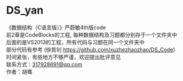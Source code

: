 DS_yan
======

《数据结构（C语言版）》严蔚敏4th版code   
前2章是CodeBlocks的工程, 每种数据结构及习题都分别存于一个文件夹中   
后面的是VS2013的工程，所有代码与习题在同一个文件夹中   
部分代码有参考 (徐哲钊 https://github.com/xuzhezhaozhao/DS_Code)   
时间紧张，有些地方不够严谨，欢迎提出批评意见   
联系方式：317928691@qq.com   
作者：胡骞
